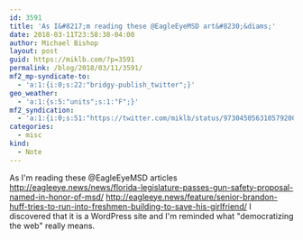 ```yaml
---
id: 3591
title: 'As I&#8217;m reading these @EagleEyeMSD art&#8230;&diams;'
date: 2018-03-11T23:58:38-04:00
author: Michael Bishop
layout: post
guid: https://miklb.com/?p=3591
permalink: /blog/2018/03/11/3591/
mf2_mp-syndicate-to:
  - 'a:1:{i:0;s:22:"bridgy-publish_twitter";}'
geo_weather:
  - 'a:1:{s:5:"units";s:1:"F";}'
mf2_syndication:
  - 'a:1:{i:0;s:51:"https://twitter.com/miklb/status/973045056310579200";}'
categories:
  - misc
kind:
  - Note
---
```

As I'm reading these @EagleEyeMSD articles <http://eagleeye.news/news/florida-legislature-passes-gun-safety-proposal-named-in-honor-of-msd/> <http://eagleeye.news/feature/senior-brandon-huff-tries-to-run-into-freshmen-building-to-save-his-girlfriend/> I discovered that it is a WordPress site and I'm reminded what "democratizing the web" really means.